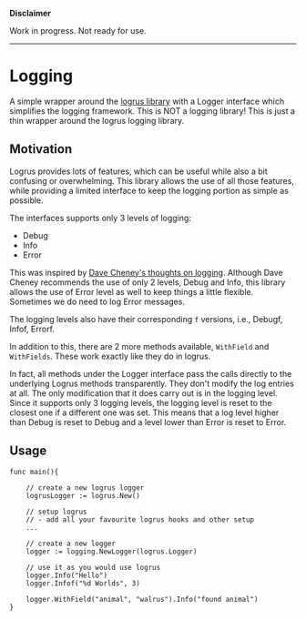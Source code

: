 **Disclaimer**

Work in progress. Not ready for use.

---

# Logging

A simple wrapper around the [logrus library](https://github.com/sirupsen/logrus) with a Logger interface which simplifies the logging framework. This is NOT a logging library! This is just a thin wrapper around the logrus logging library.

## Motivation

Logrus provides lots of features, which can be useful while also a bit confusing or overwhelming. This library allows the use of all those features, while providing a limited interface to keep the logging portion as simple as possible.

The interfaces supports only 3 levels of logging:

* Debug
* Info
* Error

This was inspired by [Dave Cheney's thoughts on logging](https://dave.cheney.net/2015/11/05/lets-talk-about-logging). Although Dave Cheney recommends the use of only 2 levels, Debug and Info, this library allows the use of Error level as well to keep things a little flexible. Sometimes we do need to log Error messages.

The logging levels also have their corresponding `f` versions, i.e., Debugf, Infof, Errorf.

In addition to this, there are 2 more methods available, `WithField` and `WithFields`. These work exactly like they do in logrus. 

In fact, all methods under the Logger interface pass the calls directly to the underlying Logrus methods transparently. They don't modify the log entries at all. The only modification that it does carry out is in the logging level. Since it supports only 3 logging levels, the logging level is reset to the closest one if a different one was set. This means that a log level higher than Debug is reset to Debug and a level lower than Error is reset to Error.

## Usage

```
func main(){

    // create a new logrus logger
    logrusLogger := logrus.New()

    // setup logrus
    // - add all your favourite logrus hooks and other setup
    ...

    // create a new logger
    logger := logging.NewLogger(logrus.Logger)

    // use it as you would use logrus
    logger.Info("Hello")
    logger.Infof("%d Worlds", 3)

    logger.WithField("animal", "walrus").Info("found animal")
}
```


